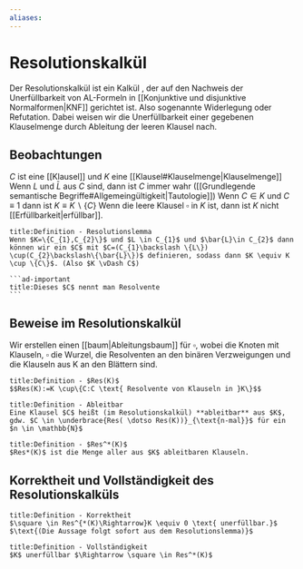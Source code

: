 ```yaml
---
aliases: 
---
```

$\newcommand{\f}[1]{\mathcal{#1}}\newcommand{\F}[1]{\mathfrak{#1}}\newcommand{\b}[1]{\mathbb{#1}}$
# Resolutionskalkül 
Der Resolutionskalkül ist ein Kalkül , der auf den Nachweis der Unerfüllbarkeit von AL-Formeln in [[Konjunktive und disjunktive Normalformen|KNF]] gerichtet ist. Also sogenannte Widerlegung oder Refutation.
Dabei weisen wir die Unerfüllbarkeit einer gegebenen Klauselmenge durch Ableitung der leeren Klausel nach.

## Beobachtungen
$C$ ist eine [[Klausel]] und $K$ eine [[Klausel#Klauselmenge|Klauselmenge]]
Wenn $L$ und $\bar{L}$ aus $C$ sind, dann ist $C$ immer wahr ([[Grundlegende semantische Begriffe#Allgemeingültigkeit|Tautologie]])
Wenn $C\in K$ und $C \equiv 1$ dann ist $K \equiv K \backslash \{C\}$
Wenn die leere Klausel $\square$ in $K$ ist, dann ist $K$ nicht [[Erfüllbarkeit|erfüllbar]].
````ad-abstract
title:Definition - Resolutionslemma
Wenn $K=\{C_{1},C_{2}\}$ und $L \in C_{1}$ und $\bar{L}\in C_{2}$ dann können wir ein $C$ mit $C=(C_{1}\backslash \{L\}) \cup(C_{2}\backslash\{\bar{L}\})$ definieren, sodass dann $K \equiv K \cup \{C\}$. (Also $K \vDash C$)

```ad-important
title:Dieses $C$ nennt man Resolvente
```

````

## Beweise im Resolutionskalkül
Wir erstellen einen [[baum|Ableitungsbaum]] für $\square$, wobei die Knoten mit Klauseln, $\square$ die Wurzel, die Resolventen an den binären Verzweigungen und die Klauseln aus K an den Blättern sind.

```ad-abstract
title:Definition - $Res(K)$
$$Res(K):=K \cup\{C:C \text{ Resolvente von Klauseln in }K\}$$
```

```ad-abstract
title:Definition - Ableitbar
Eine Klausel $C$ heißt (im Resolutionskalkül) **ableitbar** aus $K$, gdw. $C \in \underbrace{Res( \dotso Res(K))}_{\text{n-mal}}$ für ein $n \in \mathbb{N}$
```

```ad-abstract
title:Definition - $Res^*(K)$
$Res*(K)$ ist die Menge aller aus $K$ ableitbaren Klauseln.
```

## Korrektheit und Vollständigkeit des Resolutionskalküls
```ad-info
title:Definition - Korrektheit
$\square \in Res^{*(K)\Rightarrow}K \equiv 0 \text{ unerfüllbar.}$
$\text{(Die Aussage folgt sofort aus dem Resolutionslemma)}$
```
```ad-abstract
title:Definition - Vollständigkeit
$K$ unerfüllbar $\Rightarrow \square \in Res^*(K)$
```
